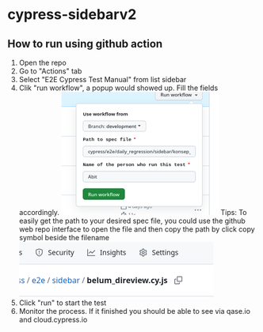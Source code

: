# cypress-sidebarv2

## How to run using github action
1. Open the repo
2. Go to "Actions" tab
3. Select "E2E Cypress Test Manual" from list sidebar
4. Clik "run workflow", a popup would showed up. Fill the fields accordingly.
![Github Action screenshot](docs/screenshot-manual-run-github-action.png?raw=true "Github Action manual run form input")
Tips: To easily get the path to your desired spec file, you could use the github web repo interface to open the file and then copy the path by click copy symbol beside the filename
![Github copy path screenshot](docs/screenshot-copy-path-github.png?raw=true "The copy symbol in github interface")
5. Click "run" to start the test
6. Monitor the process. If it finished you should be able to see via qase.io and cloud.cypress.io
